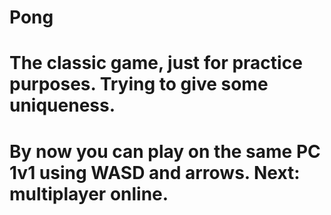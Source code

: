 # Pong

# The classic game, just for practice purposes. Trying to give some uniqueness.

# By now you can play on the same PC 1v1 using WASD and arrows. Next: multiplayer online.
